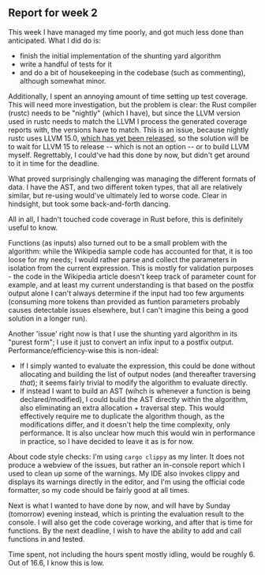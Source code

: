 ## Report for week 2

This week I have managed my time poorly, and got much less done than anticipated. What I did do is:
- finish the initial implementation of the shunting yard algorithm
- write a handful of tests for it
- and do a bit of housekeeping in the codebase (such as commenting), although somewhat minor.

Additionally, I spent an annoying amount of time setting up test coverage. This will need more investigation, but the problem is clear: the Rust compiler
(rustc) needs to be "nightly" (which I have), but since the LLVM version used in rustc needs to match the LLVM I process the generated coverage reports
with, the versions have to match. This is an issue, because nightly rustc uses LLVM 15.0, [which has yet been released](https://github.com/llvm/llvm-project/releases/tag/llvmorg-14.0.6),
so the solution will be to wait for LLVM 15 to release -- which is not an option -- or to build LLVM myself. Regrettably, I could've had this done by now,
but didn't get around to it in time for the deadline. 

What proved surprisingly challenging was managing the different formats of data. I have the AST, and two different token types, that all are relatively similar,
but re-using would've ultimately led to worse code. Clear in hindsight, but took some back-and-forth dancing.

All in all, I hadn't touched code coverage in Rust before, this is definitely useful to know.

Functions (as inputs) also turned out to be a small problem with the algorithm: while the Wikipedia sample code has accounted for that, it is too loose for my needs;
I would rather parse and collect the parameters in isolation from the current expression. This is mostly for validation purposes - the code in the Wikipedia
article doesn't keep track of parameter count for example, and at least my current understanding is that based on the postfix output alone I can't always
determine if the input had too few arguments (consuming more tokens than provided as funtion parameters probably causes detectable issues elsewhere, but I can't
imagine this being a good solution in a longer run).

Another 'issue' right now is that I use the shunting yard algorithm in its "purest form"; I use it just to convert an infix input to a postfix output.
Performance/efficiency-wise this is non-ideal:
* If I simply wanted to evaluate the expression, this could be done without allocating and building the list of output nodes (and thereafter traversing *that*);
it seems fairly trivial to modify the algorithm to evaluate directly.
* If instead I want to build an AST (wihch is whenever a function is being declared/modified), I could build the AST directly within the algorithm, also eliminating an extra allocation + traversal step.
This would effectively require me to duplicate the algorithm though, as the modifications differ, and it doesn't help the time complexity, only performance. It is also unclear
how much this would win in performance in practice, so I have decided to leave it as is for now.

About code style checks: I'm using `cargo clippy` as my linter. It does not produce a webview of the issues, but rather an in-console report which I used to clean up some of the warnings. My IDE also invokes clippy and displays its warnings directly in the editor, and I'm using the official code formatter, so my code should be fairly good at all times.

Next is what I wanted to have done by now, and will have by Sunday (tomorrow) evening instead, which is printing the evaluation result to the console.
I will also get the code coverage working, and after that is time for functions. By the next deadline, I wish to have the ability to add and call functions in and tested.

Time spent, not including the hours spent mostly idling, would be roughly 6. Out of 16.6, I know this is low.
